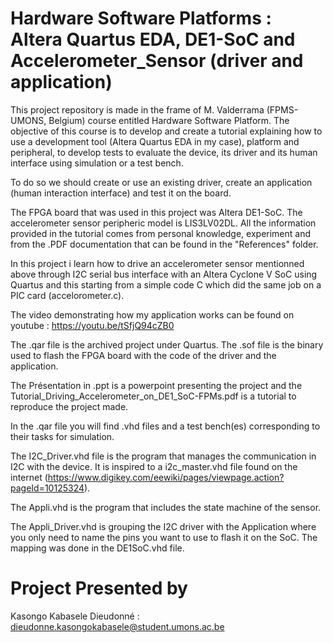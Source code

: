 # Hardware Software Platforms : Altera Quartus EDA, DE1-SoC and Accelerometer_Sensor (driver and application)

This project repository is made in the frame of M. Valderrama (FPMS-UMONS, Belgium) course entitled Hardware Software Platform. The objective of this course is to develop and create a tutorial explaining how to use a development tool (Altera Quartus EDA in my case), platform and peripheral, to develop tests to evaluate the device, its driver and its human interface using simulation or a test bench.

To do so we should create or use an existing driver, create an application (human interaction interface) and test it on the board.

The FPGA board that was used in this project was Altera DE1-SoC. The accelerometer sensor peripheric model is LIS3LV02DL. All the information provided in the tutorial comes from personal knowledge, experiment and from the .PDF documentation that can be found in the "References" folder.

In this project i learn how to drive an accelerometer sensor mentionned above through I2C serial bus interface with an Altera Cyclone V SoC using Quartus and this starting from a simple code C which did the same job on a PIC card (accelorometer.c).

The video demonstrating how my application works can be found on youtube : https://youtu.be/tSfjQ94cZB0

The .qar file is the archived project under Quartus. The .sof file is the binary used to flash the FPGA board with the code of the driver and the application.

The Présentation in .ppt is a powerpoint presenting the project and the Tutorial_Driving_Accelerometer_on_DE1_SoC-FPMs.pdf is a tutorial to reproduce the project made.

In the .qar file you will find .vhd files and a test bench(es) corresponding to their tasks for simulation.

The I2C_Driver.vhd file is the program that manages the communication in I2C with the device. It is inspired to a i2c_master.vhd file found on the internet (https://www.digikey.com/eewiki/pages/viewpage.action?pageId=10125324).

The Appli.vhd is the program that includes the state machine of the sensor.

The Appli_Driver.vhd is grouping the  I2C driver with the Application where you only need to name the pins you want to use to flash it on the SoC. The mapping was done in the DE1SoC.vhd file.

# Project Presented by

Kasongo Kabasele Dieudonné : dieudonne.kasongokabasele@student.umons.ac.be
